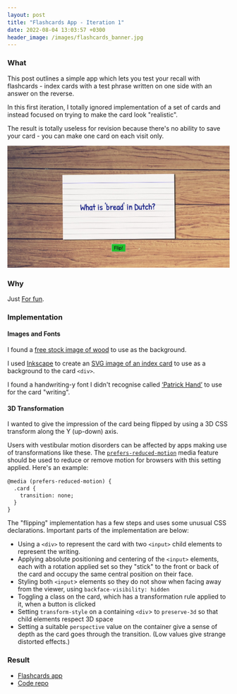 ```yaml
---
layout: post
title: "Flashcards App - Iteration 1"
date: 2022-08-04 13:03:57 +0300
header_image: /images/flashcards_banner.jpg
---
```

### What

This post outlines a simple app which lets you test your recall with flashcards - index cards with a test phrase written on one side with an answer on the reverse.

In this first iteration, I totally ignored implementation of a set of cards and instead focused on trying to make the card look "realistic".

The result is totally useless for revision because there's no ability to save your card - you can make one card on each visit only.

!["Flashcards front"](/images/flashcard-css-front.jpg)
### Why

Just [For fun](https://syntax.fm/show/491/how-to-spark-your-imagination-and-get-excited-about-coding).
### Implementation

#### Images and Fonts

I found a [free stock image of wood](https://www.pexels.com/photo/brown-wooden-surface-139306/) to use as the background.

I used [Inkscape](https://inkscape.org/) to create an [SVG image of an index card](https://github.com/vvveebs/flashcards_css/blob/master/flashcard.svg) to use as a background to the card `<div>`.

I found a handwriting-y font I didn't recognise called [‘Patrick Hand’](https://fonts.google.com/specimen/Patrick+Hand) to use for the card "writing".

#### 3D Transformation

I wanted to give the impression of the card being flipped by using a 3D CSS transform along the Y (up-down) axis.

Users with vestibular motion disorders can be affected by apps making use of transformations like these. The [`prefers-reduced-motion`](https://developer.mozilla.org/en-US/docs/Web/CSS/@media/prefers-reduced-motion) media feature should be used to reduce or remove motion for browsers with this setting applied. Here's an example:

```
@media (prefers-reduced-motion) {
  .card {
    transition: none;
  }
}
```

The "flipping" implementation has a few steps and uses some unusual CSS declarations. Important parts of the implementation are below:

- Using a `<div>` to represent the card with two `<input>` child elements to represent the writing.
- Applying absolute positioning and centering of the `<input>` elements, each with a rotation applied set so they "stick" to the front or back of the card and occupy the same central position on their face.
- Styling both `<input`> elements so they do not show when facing away from the viewer, using `backface-visibility: hidden`
- Toggling a class on the card, which has a transformation rule applied to it, when a button is clicked
- Setting `transform-style` on a containing `<div`> to `preserve-3d` so that child elements respect 3D space
- Setting a suitable `perspective` value on the container give a sense of depth as the card goes through the transition. (Low values give strange distorted effects.)

### Result

- [Flashcards app](https://vvveebs.github.io/flashcards_css/)
- [Code repo](https://github.com/vvveebs/flashcards_css)
